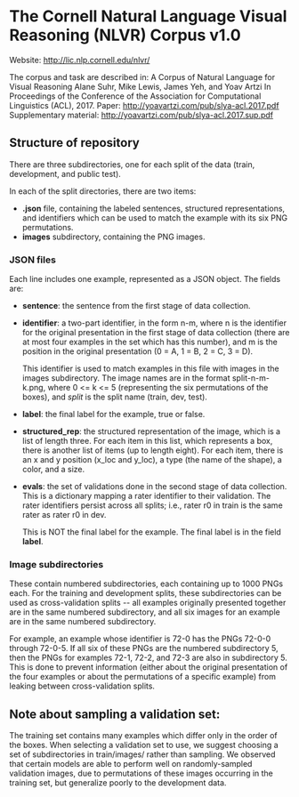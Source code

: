 # The Cornell Natural Language Visual Reasoning (NLVR) Corpus v1.0
Website: http://lic.nlp.cornell.edu/nlvr/

The corpus and task are described in:
A Corpus of Natural Language for Visual Reasoning
Alane Suhr, Mike Lewis, James Yeh, and Yoav Artzi
In Proceedings of the Conference of the Association for Computational Linguistics (ACL), 2017.
Paper: http://yoavartzi.com/pub/slya-acl.2017.pdf  
Supplementary material: http://yoavartzi.com/pub/slya-acl.2017.sup.pdf  

## Structure of repository

There are three subdirectories, one for each split of the data (train,
development, and public test).

In each of the split directories, there are two items:
* **.json** file, containing the labeled sentences, structured representations, and identifiers which can be used to match the example with its six PNG permutations.
* **images** subdirectory, containing the PNG images.

### JSON files
Each line includes one example, represented as a JSON object. The fields are:
* **sentence**: the sentence from the first stage of data collection.
* **identifier**: a two-part identifier, in the form n-m, where n is the identifier for the original presentation in the first stage of data collection (there are at most four examples in the set which has this number), and m is the position in the original presentation (0 = A, 1 = B, 2 = C, 3 = D). 
                   
  This identifier is used to match examples in this file with images in the images subdirectory. The image names are in the format split-n-m-k.png, where 0 <= k <= 5 (representing the six permutations of the boxes), and *split* is the split name (train, dev, test).
* **label**: the final label for the example, true or false.
* **structured_rep**: the structured representation of the image, which is a list of length three. For each item in this list, which represents a box, there is another list of items (up to length eight). For each item, there is an x and y position (x_loc and y_loc), a type (the name of the shape), a color, and a size.
* **evals**: the set of validations done in the second stage of data collection. This is a dictionary mapping a rater identifier to their validation. The rater identifiers persist across all splits; i.e., rater r0 in train is the same rater as rater r0 in dev. 
             
  This is NOT the final label for the example. The final label is in the field **label**.

### Image subdirectories
These contain numbered subdirectories, each containing up to 1000 PNGs each. For the training and development splits, these subdirectories can be used as cross-validation splits -- all examples originally presented together are in the same numbered subdirectory, and all six images for an example are in the same numbered subdirectory.
  
For example, an example whose identifier is 72-0 has the PNGs 72-0-0 through 72-0-5. If all six of these PNGs are the numbered subdirectory 5, then the PNGs for examples 72-1, 72-2, and 72-3 are also in subdirectory 5. This is done to prevent information (either about the original presentation of the four examples or about the permutations of a specific example) from leaking between cross-validation splits.

## Note about sampling a validation set:
The training set contains many examples which differ only in the order of the boxes. When selecting a validation set to use, we suggest choosing a set of subdirectories in train/images/ rather than sampling. We observed that certain models are able to perform well on randomly-sampled validation images, due to permutations of these images occurring in the training set, but generalize poorly to the development data.
